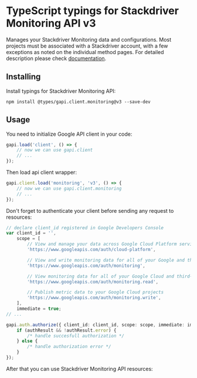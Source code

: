 # TypeScript typings for Stackdriver Monitoring API v3

Manages your Stackdriver Monitoring data and configurations. Most projects must be associated with a Stackdriver account, with a few exceptions as noted on the individual method pages.
For detailed description please check [documentation](https://cloud.google.com/monitoring/api/).

## Installing

Install typings for Stackdriver Monitoring API:

```
npm install @types/gapi.client.monitoring@v3 --save-dev
```

## Usage

You need to initialize Google API client in your code:

```typescript
gapi.load('client', () => {
    // now we can use gapi.client
    // ...
});
```

Then load api client wrapper:

```typescript
gapi.client.load('monitoring', 'v3', () => {
    // now we can use gapi.client.monitoring
    // ...
});
```

Don't forget to authenticate your client before sending any request to resources:

```typescript
// declare client_id registered in Google Developers Console
var client_id = '',
    scope = [
        // View and manage your data across Google Cloud Platform services
        'https://www.googleapis.com/auth/cloud-platform',

        // View and write monitoring data for all of your Google and third-party Cloud and API projects
        'https://www.googleapis.com/auth/monitoring',

        // View monitoring data for all of your Google Cloud and third-party projects
        'https://www.googleapis.com/auth/monitoring.read',

        // Publish metric data to your Google Cloud projects
        'https://www.googleapis.com/auth/monitoring.write',
    ],
    immediate = true;
// ...

gapi.auth.authorize({ client_id: client_id, scope: scope, immediate: immediate }, (authResult) => {
    if (authResult && !authResult.error) {
        /* handle succesfull authorization */
    } else {
        /* handle authorization error */
    }
});
```

After that you can use Stackdriver Monitoring API resources:

```typescript
```
